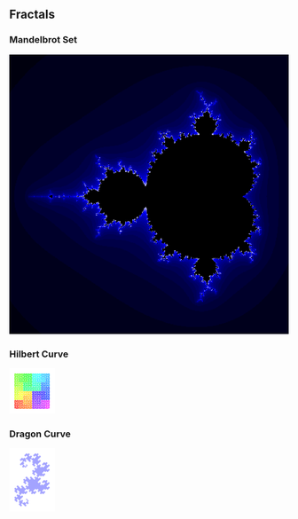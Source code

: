 ## Fractals

### Mandelbrot Set

![](mandelbrot-rle.svg)

### Hilbert Curve

![](hilbert-curve.svg)

### Dragon Curve

![](dragon-curve.svg)
